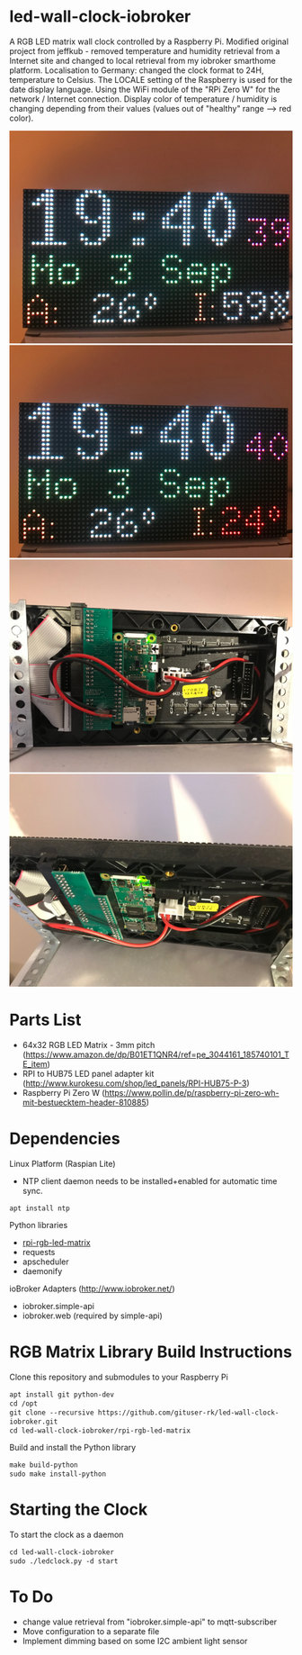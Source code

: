 # led-wall-clock-iobroker
A RGB LED matrix wall clock controlled by a Raspberry Pi.
Modified original project from jeffkub - removed temperature and humidity retrieval from a Internet site and changed to local retrieval from my iobroker smarthome platform. Localisation to Germany: changed the clock format to 24H, temperature to Celsius.
The LOCALE setting of the Raspberry is used for the date display language.
Using the WiFi module of the "RPi Zero W" for the network / Internet connection.
Display color of temperature / humidity is changing depending from their values (values out of "healthy" range --> red color).

![Pic1](pics/IMG_9381.PNG)
![Pic2](pics/IMG_9382.PNG)
![Pic3](pics/IMG_9383.PNG)
![Pic4](pics/IMG_9385.PNG)

# Parts List
- 64x32 RGB LED Matrix - 3mm pitch (https://www.amazon.de/dp/B01ET1QNR4/ref=pe_3044161_185740101_TE_item)
- RPI to HUB75 LED panel adapter kit (http://www.kurokesu.com/shop/led_panels/RPI-HUB75-P-3)
- Raspberry Pi Zero W (https://www.pollin.de/p/raspberry-pi-zero-wh-mit-bestuecktem-header-810885)

# Dependencies
Linux Platform (Raspian Lite)
- NTP client daemon needs to be installed+enabled for automatic time sync.
```
apt install ntp
```
Python libraries
- [rpi-rgb-led-matrix](https://github.com/hzeller/rpi-rgb-led-matrix)
- requests
- apscheduler
- daemonify

ioBroker Adapters (http://www.iobroker.net/)
- iobroker.simple-api 
- iobroker.web (required by simple-api)


# RGB Matrix Library Build Instructions
Clone this repository and submodules to your Raspberry Pi
```
apt install git python-dev
cd /opt
git clone --recursive https://github.com/gituser-rk/led-wall-clock-iobroker.git
cd led-wall-clock-iobroker/rpi-rgb-led-matrix
```

Build and install the Python library
```
make build-python
sudo make install-python
```
# Starting the Clock
To start the clock as a daemon
```
cd led-wall-clock-iobroker
sudo ./ledclock.py -d start
```
# To Do
- change value retrieval from "iobroker.simple-api" to mqtt-subscriber
- Move configuration to a separate file
- Implement dimming based on some I2C ambient light sensor

